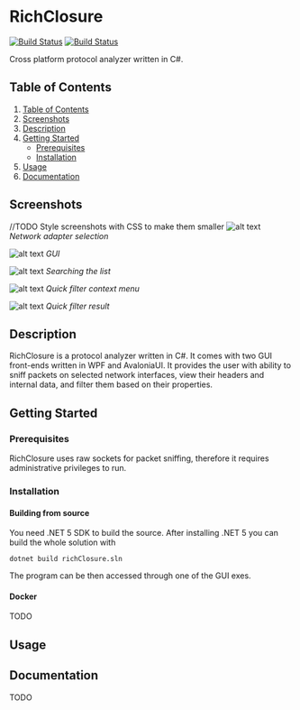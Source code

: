 
RichClosure
===========
[![Build Status](https://travis-ci.com/Arkko002/RichClosure.svg?branch=master)](https://travis-ci.com/Arkko002/RichClosure)
[![Build Status](https://dev.azure.com/arkko002/RichClosure/_apis/build/status/Arkko002.RichClosure?branchName=master)](https://dev.azure.com/arkko002/RichClosure/_build/latest?definitionId=1&branchName=master)

Cross platform protocol analyzer written in C#.

## Table of Contents
1. [Table of Contents](#table-of-contents)
2. [Screenshots](#screenshots)
3. [Description](#description)   
4. [Getting Started](#getting-started)
    * [Prerequisites](#prerequisites)
    * [Installation](#installation)
5. [Usage](#usage)
6. [Documentation](#documentation)

## Screenshots
//TODO Style screenshots with CSS to make them smaller
![alt text](https://i.imgur.com/8wy0g4p.png) *Network adapter selection*


![alt text](https://i.imgur.com/eaL34Gq.png) *GUI*


![alt text](https://i.imgur.com/4YfofVD.png) *Searching the list*


![alt text](https://i.imgur.com/akT0jbv.png) *Quick filter context menu*


![alt text](https://i.imgur.com/lFvoozi.png) *Quick filter result*

## Description
RichClosure is a protocol analyzer written in C#. It comes with two GUI front-ends written in WPF and AvaloniaUI.
It provides the user with ability to sniff packets on selected network interfaces, view their headers and internal data,
and filter them based on their properties.

## Getting Started

### Prerequisites 

RichClosure uses raw sockets for packet sniffing, therefore it requires administrative privileges
to run.

### Installation

#### Building from source

You need .NET 5 SDK to build the source. After installing .NET 5 you can build the whole solution with

```dotnet build richClosure.sln```

The program can be then accessed through one of the GUI exes.

#### Docker

TODO

## Usage


## Documentation

TODO
